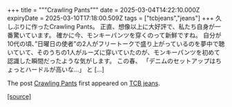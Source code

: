 +++
title = """Crawling Pants"""
date = 2025-03-04T14:22:10.000Z
expiryDate = 2025-03-10T17:18:00.509Z
tags = ["tcbjeans","jeans"]
+++
久しぶりに作ったCrawling Pants。 正直、想像以上に大好評で、私たち自身が一番驚いています。 確かに今、モンキーパンツを穿くのって新鮮ですね。 自分が10代の頃、”日曜日の使者”の2人がフリートークで盛り上がっているのを夢中で聴いていて、そのうちの1人がルーズに穿いていたのが、モンキーパンツを初めて認識した瞬間だったような気がします。 この春、 「デニムのセットアップはちょっとハードルが高いな…」 と \[…\]

The post [Crawling Pants](http://tcbjeans.com/2025/03/04/51492) first appeared on [TCB jeans](http://tcbjeans.com).

[[source]](http://tcbjeans.com/2025/03/04/51492)
